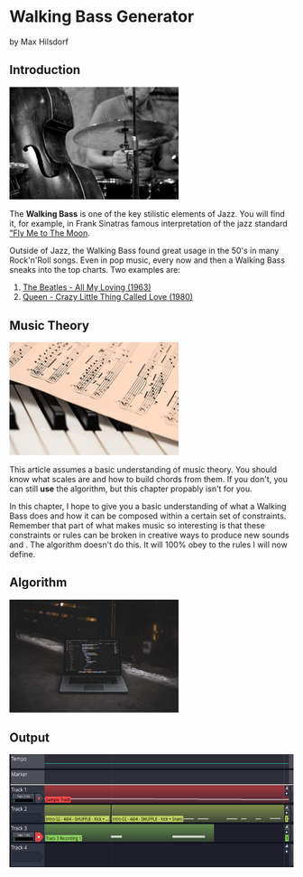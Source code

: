 # Walking Bass Generator
by Max Hilsdorf

## Introduction

<img src="images/jazz_band.jpg" alt="jazz_band" width="300"/>

The **Walking Bass** is one of the key stilistic elements of Jazz.
You will find it, for example, in Frank Sinatras famous interpretation of the jazz standard 
["Fly Me to The Moon](https://www.youtube.com/watch?v=ZEcqHA7dbwM).

Outside of Jazz, the Walking Bass found great usage in the 50's in many Rock'n'Roll songs. 
Even in pop music, every now and then a Walking Bass sneaks into the top charts. Two examples are:
1. [The Beatles - All My Loving (1963)](https://www.youtube.com/watch?v=ZEcqHA7dbwM)
2. [Queen - Crazy Little Thing Called Love (1980)](https://www.youtube.com/watch?v=ZEcqHA7dbwM)

## Music Theory

<img src="images/sheet_music.jpg" alt="sheet_music" width="300"/>

This article assumes a basic understanding of music theory. You should know what scales are and how to build chords from them. If you don't, you can still **use** the algorithm, but this chapter propably isn't for you.

In this chapter, I hope to give you a basic understanding of what a Walking Bass does and how it can be composed within a certain set of constraints. Remember that part of what makes music so interesting is that these constraints or rules can be broken in creative ways to produce new sounds and . The algorithm doesn't do this. It will 100% obey to the rules I will now define.

## Algorithm

<img src="images/algorithm.jpg" alt="code" width="300"/>

## Output

<img src="images/daw.PNG" alt="code" height="200"/>

